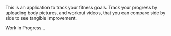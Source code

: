 This is an application to track your fitness goals.
Track your progress by uploading body pictures, and workout videos, that you can compare side by side to see tangible improvement.

Work in Progress...
